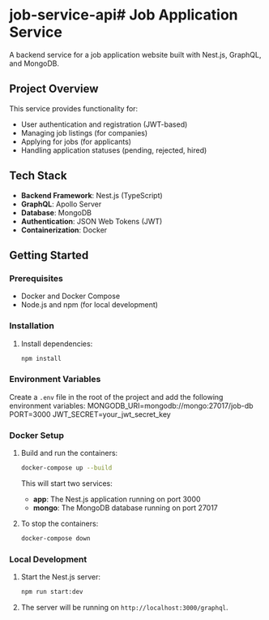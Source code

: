 # job-service-api# Job Application Service

A backend service for a job application website built with Nest.js, GraphQL, and MongoDB.

## Project Overview

This service provides functionality for:
- User authentication and registration (JWT-based)
- Managing job listings (for companies)
- Applying for jobs (for applicants)
- Handling application statuses (pending, rejected, hired)

## Tech Stack

- **Backend Framework**: Nest.js (TypeScript)
- **GraphQL**: Apollo Server
- **Database**: MongoDB
- **Authentication**: JSON Web Tokens (JWT)
- **Containerization**: Docker

## Getting Started

### Prerequisites

- Docker and Docker Compose
- Node.js and npm (for local development)

### Installation

1. Install dependencies:
    ```bash
    npm install
    ```

### Environment Variables

Create a `.env` file in the root of the project and add the following environment variables:
MONGODB_URI=mongodb://mongo:27017/job-db
PORT=3000
JWT_SECRET=your_jwt_secret_key


### Docker Setup

1. Build and run the containers:
    ```bash
    docker-compose up --build
    ```

   This will start two services:
   - **app**: The Nest.js application running on port 3000
   - **mongo**: The MongoDB database running on port 27017

2. To stop the containers:
    ```bash
    docker-compose down
    ```

### Local Development

1. Start the Nest.js server:
    ```bash
    npm run start:dev
    ```

2. The server will be running on `http://localhost:3000/graphql`.

